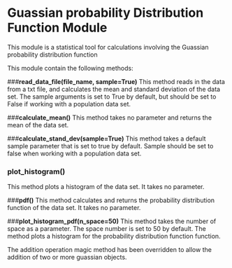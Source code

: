 # Guassian probability Distribution Function Module

This module is a statistical tool for calculations involving the Guassian probability distribution function

This module contain the following methods:

###**read_data_file(file_name, sample=True)**
This method reads in the data from a txt file, and calculates the mean and standard deviation of the data set. The sample arguments is set to True by default, but should be set to False if working with a population data set.

###**calculate_mean()**
This method takes no parameter and returns the mean of the data set.

###**calculate_stand_dev(sample=True)**
This method takes a default sample parameter that is set to true by default. Sample should be set to false when working with a population data set.

### **plot_histogram()**
This method plots a histogram of the data set. It takes no parameter.

###**pdf()**
This method calculates and returns the probability distribution function of the data set. It takes no parameter.

###**plot_histogram_pdf(n_space=50)**
This method takes the number of space as a parameter. The space number is set to 50 by default. The method plots a histogram for the probability distribution function function.

The addition operation magic method has been overridden to allow the addition of two or more guassian objects.
 